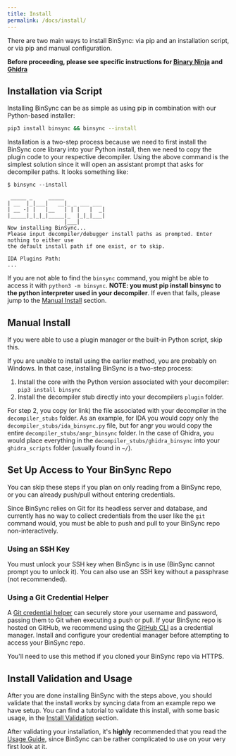 ```yaml
---
title: Install
permalink: /docs/install/
---
```


There are two main ways to install BinSync: via pip and an installation script, or via pip and manual configuration.

**Before proceeding, please see specific instructions for [Binary Ninja](/docs/binja) and [Ghidra](/docs/ghidra)**

## Installation via Script

Installing BinSync can be as simple as using pip in combination with our Python-based installer:
```bash
pip3 install binsync && binsync --install 
```

Installation is a two-step process because we need to first install the BinSync core library into your Python install,
then we need to copy the plugin code to your respective decompiler. Using the above command is the simplest solution
since it will open an assistant prompt that asks for decompiler paths. It looks something like:
```
$ binsync --install

 _____ _     _____
| __  |_|___|   __|_ _ ___ ___
| __ -| |   |__   | | |   |  _|
|_____|_|_|_|_____|_  |_|_|___|
                  |___|
Now installing BinSync...
Please input decompiler/debugger install paths as prompted. Enter nothing to either use
the default install path if one exist, or to skip.

IDA Plugins Path:
...
``` 

If you are not able to find the `binsync` command, you might be able to access it with `python3 -m binsync`. 
**NOTE: you must pip install binsync to the python interpreter used in your decompiler**. If even that fails,
please jump to the [Manual Install](#manual-install) section.


## Manual Install
If you were able to use a plugin manager or the built-in Python script, skip this. 

If you are unable to install using the earlier method, you are probably on Windows. In that case, installing
BinSync is a two-step process: 
1. Install the core with the Python version associated with your decompiler: `pip3 install binsync`
2. Install the decompiler stub directly into your decompilers `plugin` folder.

For step 2, you copy (or link) the file associated with your decompiler in the `decompiler_stubs` folder. As an example, for IDA you would copy only
the `decompiler_stubs/ida_binsync.py` file, but for angr you would copy the entire `decompiler_stubs/angr_binsync` folder. 
In the case of Ghidra, you would place everything in the `decompiler_stubs/ghidra_binsync` into your `ghidra_scripts` folder (usually found in `~/`). 

## Set Up Access to Your BinSync Repo
You can skip these steps if you plan on only reading from a BinSync repo, or you can already push/pull without entering credentials.

Since BinSync relies on Git for its headless server and database, and currently has no way to collect credentials from the user like the `git` command would, you must be able to push and pull to your BinSync repo non-interactively. 

### Using an SSH Key
You must unlock your SSH key when BinSync is in use (BinSync cannot prompt you to unlock it). You can also use an SSH key without a passphrase (not recommended). 

### Using a Git Credential Helper
A [Git credential helper](https://git-scm.com/doc/credential-helpers) can securely store your username and password, passing them to Git when executing a push or pull. If your BinSync repo is hosted on GitHub, we recommend using the [GitHub CLI](https://cli.github.com/) as a credential manager. Install and configure your credential manager before attempting to access your BinSync repo. 

You'll need to use this method if you cloned your BinSync repo via HTTPS. 

## Install Validation and Usage
After you are done installing BinSync with the steps above, you should validate that the install works by syncing data from an example repo we have setup. 
You can find a tutorial to validate this install, with some basic usage, in the [Install Validation](/docs/install-validation) section.

After validating your installation, it's **highly** recommended that you read the [Usage Guide](/docs/fundamentals), since BinSync can be rather complicated to 
use on your very first look at it. 
